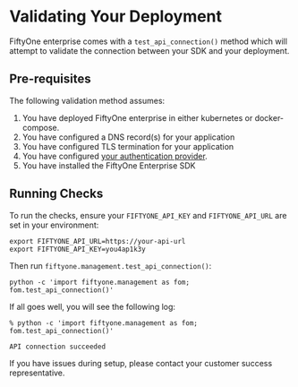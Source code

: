 # Validating Your Deployment

FiftyOne enterprise comes with a `test_api_connection()` method which will
attempt to validate the connection between your SDK and your deployment.

## Pre-requisites

The following validation method assumes:

1. You have deployed FiftyOne enterprise in either kubernetes or
   docker-compose.
1. You have configured a DNS record(s) for your application
1. You have configured TLS termination for your application
1. You have configured
   [your authentication provider](https://docs.voxel51.com/teams/pluggable_auth.html).
1. You have installed the FiftyOne Enterprise SDK

## Running Checks

To run the checks, ensure your `FIFTYONE_API_KEY` and `FIFTYONE_API_URL`
are set in your environment:

```shell
export FIFTYONE_API_URL=https://your-api-url
export FIFTYONE_API_KEY=you4ap1k3y
```

Then run `fiftyone.management.test_api_connection()`:

```shell
python -c 'import fiftyone.management as fom; fom.test_api_connection()'
```

If all goes well, you will see the following log:

```shell
% python -c 'import fiftyone.management as fom; fom.test_api_connection()'

API connection succeeded
```

If you have issues during setup, please contact your customer success representative.
